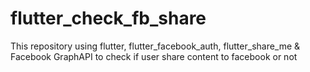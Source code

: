 # flutter_check_fb_share
This repository using flutter, flutter_facebook_auth, flutter_share_me &amp; Facebook GraphAPI to check if user share content to facebook or not

